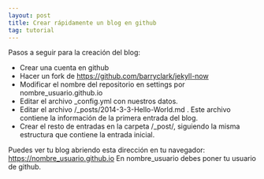 ```yaml
---
layout: post
title: Crear rápidamente un blog en github
tag: tutorial
---
```


Pasos a seguir para la creación del blog:
- Crear una cuenta en github
- Hacer un fork de https://github.com/barryclark/jekyll-now
- Modificar el nombre del repositorio en settings por nombre_usuario.github.io
- Editar el archivo _config.yml con nuestros datos.
- Editar el archivo /_posts/2014-3-3-Hello-World.md . Este archivo contiene la información de la primera entrada del blog.
- Crear el resto de entradas en la carpeta /_post/, siguiendo la misma estructura que contiene la entrada inicial.

Puedes ver tu blog abriendo esta dirección en tu navegador: https://nombre_usuario.github.io
En nombre_usuario debes poner tu usuario de github.
